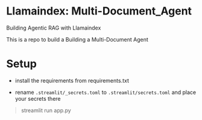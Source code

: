 # Llamaindex: Multi-Document_Agent

Building Agentic RAG with Llamaindex

This is a repo to build a Building a Multi-Document Agent

# Setup
- install the requirements from requirements.txt

- rename `.streamlit/_secrets.toml` to `.streamlit/secrets.toml` and place your secrets there

>streamlit run app.py

